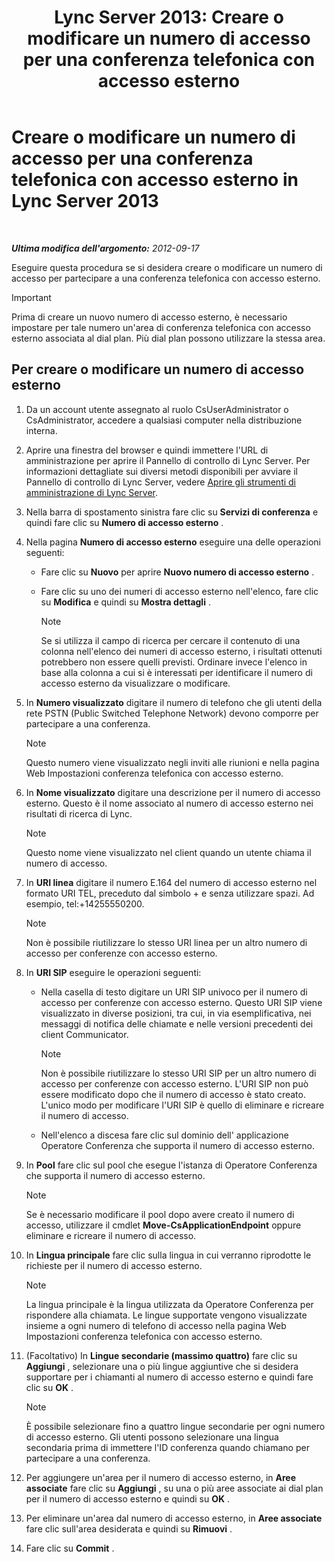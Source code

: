 ﻿---
title: 'Lync Server 2013: Creare o modificare un numero di accesso per una conferenza telefonica con accesso esterno'
TOCTitle: Creare o modificare un numero di accesso per una conferenza telefonica con accesso esterno
ms:assetid: 06f55c28-57f8-4d4e-8313-9740846796d9
ms:mtpsurl: https://technet.microsoft.com/it-it/library/Gg398126(v=OCS.15)
ms:contentKeyID: 49299571
ms.date: 08/24/2015
mtps_version: v=OCS.15
ms.translationtype: HT
---

# Creare o modificare un numero di accesso per una conferenza telefonica con accesso esterno in Lync Server 2013

 

_**Ultima modifica dell'argomento:** 2012-09-17_

Eseguire questa procedura se si desidera creare o modificare un numero di accesso per partecipare a una conferenza telefonica con accesso esterno.

> [!important]  
> Prima di creare un nuovo numero di accesso esterno, è necessario impostare per tale numero un'area di conferenza telefonica con accesso esterno associata al dial plan. Più dial plan possono utilizzare la stessa area.

## Per creare o modificare un numero di accesso esterno

1.  Da un account utente assegnato al ruolo CsUserAdministrator o CsAdministrator, accedere a qualsiasi computer nella distribuzione interna.

2.  Aprire una finestra del browser e quindi immettere l'URL di amministrazione per aprire il Pannello di controllo di Lync Server. Per informazioni dettagliate sui diversi metodi disponibili per avviare il Pannello di controllo di Lync Server, vedere [Aprire gli strumenti di amministrazione di Lync Server](lync-server-2013-open-lync-server-administrative-tools.md).

3.  Nella barra di spostamento sinistra fare clic su **Servizi di conferenza** e quindi fare clic su **Numero di accesso esterno** .

4.  Nella pagina **Numero di accesso esterno** eseguire una delle operazioni seguenti:
    
      - Fare clic su **Nuovo** per aprire **Nuovo numero di accesso esterno** .
    
      - Fare clic su uno dei numeri di accesso esterno nell'elenco, fare clic su **Modifica** e quindi su **Mostra dettagli** .
        

        > [!NOTE]
        > Se si utilizza il campo di ricerca per cercare il contenuto di una colonna nell'elenco dei numeri di accesso esterno, i risultati ottenuti potrebbero non essere quelli previsti. Ordinare invece l'elenco in base alla colonna a cui si è interessati per identificare il numero di accesso esterno da visualizzare o modificare.



5.  In **Numero visualizzato** digitare il numero di telefono che gli utenti della rete PSTN (Public Switched Telephone Network) devono comporre per partecipare a una conferenza.
    

    > [!NOTE]
    > Questo numero viene visualizzato negli inviti alle riunioni e nella pagina Web Impostazioni conferenza telefonica con accesso esterno.



6.  In **Nome visualizzato** digitare una descrizione per il numero di accesso esterno. Questo è il nome associato al numero di accesso esterno nei risultati di ricerca di Lync.
    

    > [!NOTE]
    > Questo nome viene visualizzato nel client quando un utente chiama il numero di accesso.



7.  In **URI linea** digitare il numero E.164 del numero di accesso esterno nel formato URI TEL, preceduto dal simbolo + e senza utilizzare spazi. Ad esempio, tel:+14255550200.
    

    > [!NOTE]
    > Non è possibile riutilizzare lo stesso URI linea per un altro numero di accesso per conferenze con accesso esterno.



8.  In **URI SIP** eseguire le operazioni seguenti:
    
      - Nella casella di testo digitare un URI SIP univoco per il numero di accesso per conferenze con accesso esterno. Questo URI SIP viene visualizzato in diverse posizioni, tra cui, in via esemplificativa, nei messaggi di notifica delle chiamate e nelle versioni precedenti dei client Communicator.
        

        > [!NOTE]
        > Non è possibile riutilizzare lo stesso URI SIP per un altro numero di accesso per conferenze con accesso esterno. L'URI SIP non può essere modificato dopo che il numero di accesso è stato creato. L'unico modo per modificare l'URI SIP è quello di eliminare e ricreare il numero di accesso.

    
      - Nell'elenco a discesa fare clic sul dominio dell' applicazione Operatore Conferenza che supporta il numero di accesso esterno.

9.  In **Pool** fare clic sul pool che esegue l'istanza di Operatore Conferenza che supporta il numero di accesso esterno.
    

    > [!NOTE]
    > Se è necessario modificare il pool dopo avere creato il numero di accesso, utilizzare il cmdlet <STRONG>Move-CsApplicationEndpoint</STRONG> oppure eliminare e ricreare il numero di accesso.



10. In **Lingua principale** fare clic sulla lingua in cui verranno riprodotte le richieste per il numero di accesso esterno.
    

    > [!NOTE]
    > La lingua principale è la lingua utilizzata da Operatore Conferenza per rispondere alla chiamata. Le lingue supportate vengono visualizzate insieme a ogni numero di telefono di accesso nella pagina Web Impostazioni conferenza telefonica con accesso esterno.



11. (Facoltativo) In **Lingue secondarie (massimo quattro)** fare clic su **Aggiungi** , selezionare una o più lingue aggiuntive che si desidera supportare per i chiamanti al numero di accesso esterno e quindi fare clic su **OK** .
    

    > [!NOTE]
    > È possibile selezionare fino a quattro lingue secondarie per ogni numero di accesso esterno. Gli utenti possono selezionare una lingua secondaria prima di immettere l'ID conferenza quando chiamano per partecipare a una conferenza.



12. Per aggiungere un'area per il numero di accesso esterno, in **Aree associate** fare clic su **Aggiungi** , su una o più aree associate ai dial plan per il numero di accesso esterno e quindi su **OK** .

13. Per eliminare un'area dal numero di accesso esterno, in **Aree associate** fare clic sull'area desiderata e quindi su **Rimuovi** .

14. Fare clic su **Commit** .

